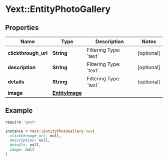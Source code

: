 # Yext::EntityPhotoGallery

## Properties

| Name | Type | Description | Notes |
| ---- | ---- | ----------- | ----- |
| **clickthrough_url** | **String** | Filtering Type: &#x60;text&#x60; | [optional] |
| **description** | **String** | Filtering Type: &#x60;text&#x60; | [optional] |
| **details** | **String** | Filtering Type: &#x60;text&#x60; | [optional] |
| **image** | [**EntityImage**](EntityImage.md) |  |  |

## Example

```ruby
require 'yext'

instance = Yext::EntityPhotoGallery.new(
  clickthrough_url: null,
  description: null,
  details: null,
  image: null
)
```

